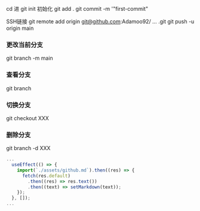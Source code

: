 cd 进
git init 初始化
git add .
git commit -m '"first-commit"

SSH链接
git remote add origin git@github.com:Adamoo92/ ... .git
git push -u origin main

### 更改当前分支
git branch -m main

### 查看分支
git branch

### 切换分支
git checkout XXX

### 删除分支
git branch -d XXX


```javascript
...
  useEffect(() => {
    import(`./assets/github.md`).then((res) => {
      fetch(res.default)
        .then((res) => res.text())
        .then((text) => setMarkdown(text));
    });
  }, []);
...
```
